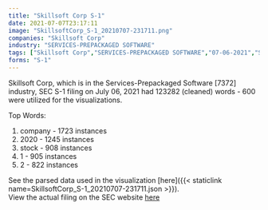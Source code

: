 ```yaml
---
title: "Skillsoft Corp S-1"
date: 2021-07-07T23:17:11
image: "SkillsoftCorp_S-1_20210707-231711.png"
companies: "Skillsoft Corp"
industry: "SERVICES-PREPACKAGED SOFTWARE"
tags: ["Skillsoft Corp","SERVICES-PREPACKAGED SOFTWARE","07-06-2021","S-1"]
forms: "S-1"
---
```

Skillsoft Corp, which is in the Services-Prepackaged Software [7372] industry, SEC S-1 filing on July 06, 2021 had 123282 (cleaned) words - 600 were utilized for the visualizations.

Top Words:
1. company - 1723 instances
2. 2020 - 1245 instances
3. stock - 908 instances
4. 1 - 905 instances
5. 2 - 822 instances


See the parsed data used in the visualization [here]({{< staticlink name=SkillsoftCorp_S-1_20210707-231711.json >}}).  
View the actual filing on the SEC website [here](https://www.sec.gov/Archives/edgar/data/1774675/0001104659-21-089473.txt)